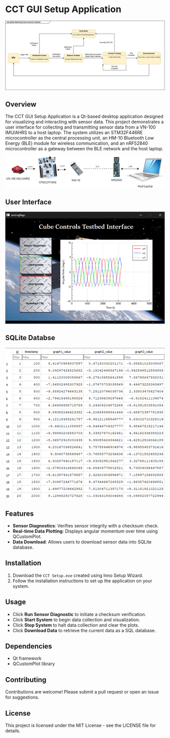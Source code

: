 # CCT GUI Setup Application

![C&DH High-Level State Machine](https://github.com/danvinn/ADCSync/blob/main/img/stateMachineR1.jpg)

## Overview
The CCT GUI Setup Application is a Qt-based desktop application designed for visualizing and interacting with sensor data. This project demonstrates a user interface for collecting and transmitting sensor data from a VN-100 IMU/AHRS to a host laptop. The system utilizes an STM32F446RE microcontroller as the central processing unit, an HM-10 Bluetooth Low Energy (BLE) module for wireless communication, and an nRF52840 microcontroller as a gateway between the BLE network and the host laptop.

![C&DH Hardware Process](https://github.com/danvinn/ADCSync/blob/main/img/cdh_flow.drawio.png)

## User Interface
![ADCSync ](https://github.com/danvinn/ADCSync/blob/main/img/snipgui.png)

## SQLite Databse
![ADCSync ](https://github.com/danvinn/ADCSync/blob/main/img/db.png)

## Features
- **Sensor Diagnostics**: Verifies sensor integrity with a checksum check.
- **Real-time Data Plotting**: Displays angular momentum over time using QCustomPlot.
- **Data Download**: Allows users to download sensor data into SQLite database.

## Installation
1. Download the `CCT Setup.exe` created using Inno Setup Wizard.
2. Follow the installation instructions to set up the application on your system.

## Usage
- Click **Run Sensor Diagnostic** to initiate a checksum verification.
- Click **Start System** to begin data collection and visualization.
- Click **Stop System** to halt data collection and clear the plots.
- Click **Download Data** to retrieve the current data as a SQL database.

## Dependencies
- Qt framework
- QCustomPlot library

## Contributing
Contributions are welcome! Please submit a pull request or open an issue for suggestions.

## License
This project is licensed under the MIT License - see the LICENSE file for details.
